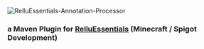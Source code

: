 ![RelluEssentials-Annotation-Processor](https://static.relluem94.de/logos/app/relluessentials-annotation-processor.png)

### a Maven Plugin for [RelluEssentials](https://github.com/Relluem94s/RelluEssentials) (Minecraft / Spigot Development)
